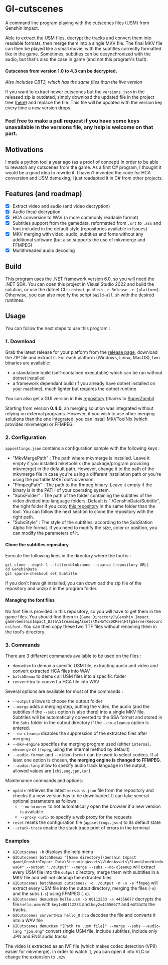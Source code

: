 ﻿# GI-cutscenes

A command line program playing with the cutscenes files (USM) from Genshin Impact.

Able to extract the USM files, decrypt the tracks and convert them into readable formats, then merge them into a single MKV file.
The final MKV file can then be played like a small movie, with the subtitles correctly formatted like in the game.
Sometimes, subtitles can be desynchronized with the audio, but that's also the case in game (and not this program's fault).

#### Cutscenes from version 1.0 to 4.3 can be decrypted.
*Also includes CBT3, which has the same files than the live version*

If you want to extract newer cutscenes but the `versions.json` in the released zip is outdated, simply download the updated file in the project tree ([here](https://raw.githubusercontent.com/ToaHartor/GI-cutscenes/main/versions.json)) and replace the file.
This file will be updated with the version key every time a new version drops.


### Feel free to make a pull request if you have some keys unavailable in the versions file, any help is welcome on that part.

## Motivations

I made a python tool a year ago (as a proof of concept) in order to be able to rewatch any cutscenes from the game. 
As a first C# program, I thought it would be a good idea to rewrite it. I haven't invented the code for HCA conversion and USM demuxing, I just readapted it in C# from other projects.

## Features (and roadmap)

- [x] Extract video and audio (and video decryption)
- [x] Audio (hca) decryption
- [x] HCA conversion to WAV (a more commonly readable format)
- [x] Subtitles support from the gamedata, reformatted from `.srt` to `.ass` and font included in the default style (repositories available in Issues)
- [x] MKV merging with video, audio, subtitles and fonts without any additional software (but also supports the use of mkvmerge and FFMPEG)
- [x] Multithreaded audio decoding

## Build

This program uses the .NET framework version 6.0, so you will need the .NET SDK.
You can open this project in Visual Studio 2022 and build the solution, or use the dotnet CLI : `dotnet publish -c Release -r [platform]`.
Otherwise, you can also modify the script `build-all.sh` with the desired runtimes.

## Usage

You can follow the next steps to use this program :

### 1. Download

Grab the latest release for your platform from the [release page](https://github.com/ToaHartor/GI-cutscenes/releases/latest), download the ZIP file and extract it.
For each platform (Windows, Linux, MacOS), two binaries are available: 
- a standalone build (self-contained executable) which can be run without dotnet installed
- a framework dependant build (if you already have dotnet installed on your machine), much lighter but requires the dotnet runtime

You can also get a GUI version in this [repository](https://github.com/SuperZombi/GICutscenesUI) (thanks to [SuperZombi](https://github.com/SuperZombi))


Starting from version **0.4.0**, an merging solution was integrated without relying on external programs.
However, if you wish to use other merging solutions than the one integrated, you can install MKVToolNix (which provides mkvmerge) or FFMPEG.


### 2. Configuration

`appsettings.json` contains a configuration sample with the following keys :
- "MkvMergePath" : The path where mkvmerge is installed. Leave it empty if you installed mkvtoolnix (the package/program providing mkvmerge) in the default path. However, change it to the path of the mkvmerge file in case you're using a different installation path or you're using the portable MKVToolNix version.
- "FfmpegPath" : The path to the ffmpeg binary. Leave it empty if the binary is in the PATH of your operating system.
- "SubsFolder" : The path of the folder containing the subtitles of the video divided into language folders. Default is "./GenshinData/Subtitle", the right folder if you copy [this repository](https://github.com/Dimbreath/GenshinData) in the same folder than the tool. You can follow the next section to clone the repository with the right path.
- "SubsStyle" : The style of the subtitles, according to the SubStation Alpha file format. If you need to modify the size, color or position, you can modify the parameters of it.

#### Clone the subtitles repository

Execute the following lines in the directory where the tool is :

```
git clone --depth 1 --filter=blob:none --sparse [repository URL]
cd GenshinData
git sparse-checkout set Subtitle
```

If you don't have git installed, you can download the zip file of the repository and unzip it in the program folder.

#### Managing the font files

No font file is provided in this repository, so you will have to get them in the game files.
You should find them in `[Game Directory]\Genshin Impact game\GenshinImpact_Data\StreamingAssets\MiHoYoSDKRes\HttpServerResources\font`.
You can then copy these two TTF files without renaming them in the tool's directory.

### 3. Commands

There are 3 different commands available to be used on the files :
- `demuxUsm` to demux a specific USM file, extracting audio and video and convert extracted HCA files into WAV
- `batchDemux` to demux all USM files into a specific folder
- `convertHca` to convert a HCA file into WAV

Several options are available for most of the commands :
- `--output` allows to choose the output folder
- `--merge` adds a merging step, putting the video, the audio (and the subtitles if the `--subs` option is also there) into a single MKV file. Subtitles will be automatically converted to the SSA format and stored in the `Subs` folder in the output directory if the `--no-cleanup` option is entered.
- `--no-cleanup` disables the suppression of the extracted files after merging
- `--mkv-engine` specifies the merging program used (either `internal`, `mkvmerge` or `ffmpeg`, using the internal method by default)
- `--audio-format` and `--video-format` can be used to select codecs. If at least one option is chosen, **the merging engine is changed to FFMPEG**.
- `--audio-lang` allow to specify audio track language in the output, allowed values are `[chi,eng,jpn,kor]`

Maintenance commands and options:
- `update` retrieves the latest `versions.json` file from the repository and checks if a new version has to be downloaded. It can take several optional parameters as follows :
	- `--no-browser` to not automatically open the browser if a new version is available
	- `--proxy <uri>` to specify a web proxy for the requests
- `reset` resets the configuration file (`appsettings.json`) to its default state
- `--stack-trace` enable the stack trace print of errors in the terminal

### Examples
- `GICutscenes -h` displays the help menu
- `GICutscenes batchDemux "[Game directory]\Genshin Impact game\GenshinImpact_Data\StreamingAssets\VideoAssets\StandaloneWindows64" --output "./output" --merge --subs --no-cleanup` will extract every USM file into the `output` directory, merge them with subtitles in a MKV file and will not cleanup the extracted files
- `GICutscenes batchDemux cutscenes/ -o ./output -m -s -e ffmpeg` will extract every USM file into the output directory, merging the files (`-m`) and the subs (`-s`) using FFMPEG (`-e`).
- `GICutscenes demuxUsm hello.usm -b 00112233 -a 44556677` decrypts the file `hello.usm` with `key1=00112233` and `key2=44556677` and extracts the tracks.
- `GICutscenes convertHca hello_0.hca` decodes the file and converts it into a WAV file
- `GICutscenes demuxUsm "[Path to .usm file]" --merge --subs --audio-lang "jpn,eng"` convert single USM file, include subtitles, include only JPN and ENG audio tracks

The video is extracted as an IVF file (which makes codec detection (VP9) easier for mkvmerge). In order to watch it, you can open it into VLC or change the extension to `.m2v`.
